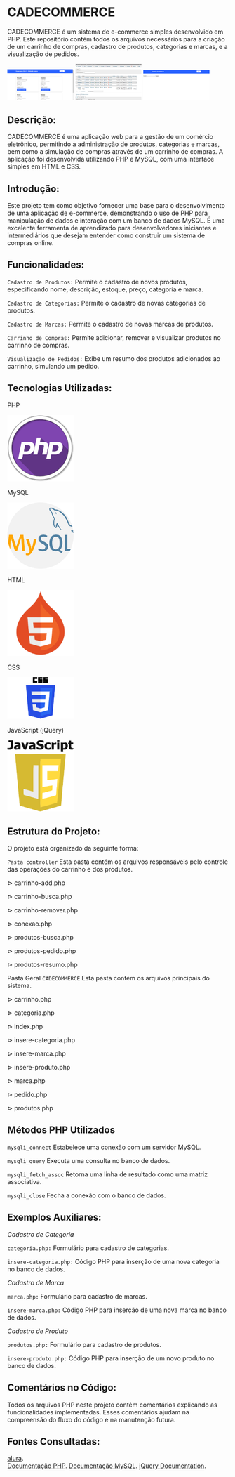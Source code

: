 # CADECOMMERCE

CADECOMMERCE é um sistema de e-commerce simples desenvolvido em PHP. Este repositório contém todos os arquivos necessários para a criação de um carrinho de compras, cadastro de produtos, 
categorias e marcas, e a visualização de pedidos.

<img src="_img/produtos.png" width="30%">

<img src="_img/banco de dados.png" width="30%">

<img src="_img/cadastro.png" width="30%">


## Descrição:
CADECOMMERCE é uma aplicação web para a gestão de um comércio eletrônico, permitindo a administração de produtos, categorias e marcas, bem como a simulação de compras através de um carrinho de compras. A aplicação foi desenvolvida utilizando PHP e MySQL, com uma interface simples em HTML e CSS.

## Introdução:
Este projeto tem como objetivo fornecer uma base para o desenvolvimento de uma aplicação de e-commerce, demonstrando o uso de PHP para manipulação de dados e interação com um banco de dados MySQL. É uma excelente ferramenta de aprendizado para desenvolvedores iniciantes e intermediários que desejam entender como construir um sistema de compras online.

## Funcionalidades:

`Cadastro de Produtos:` Permite o cadastro de novos produtos, especificando nome, descrição, estoque, preço, categoria e marca.

`Cadastro de Categorias:` Permite o cadastro de novas categorias de produtos.

`Cadastro de Marcas:` Permite o cadastro de novas marcas de produtos.

`Carrinho de Compras:` Permite adicionar, remover e visualizar produtos no carrinho de compras.

`Visualização de Pedidos:` Exibe um resumo dos produtos adicionados ao carrinho, simulando um pedido.

## Tecnologias Utilizadas:
PHP

<img src="_img/php.png" width="30%">

MySQL

<img src="_img/mysql.png" width="30%">

HTML

<img src="_img/html.png" width="30%">

CSS

<img src="_img/css.png" width="30%">

JavaScript (jQuery)

<img src="_img/js.png" width="30%">

## Estrutura do Projeto:
O projeto está organizado da seguinte forma:

`Pasta controller`
Esta pasta contém os arquivos responsáveis pelo controle das operações do carrinho e dos produtos.

⊳ carrinho-add.php

⊳ carrinho-busca.php

⊳ carrinho-remover.php

⊳ conexao.php

⊳ produtos-busca.php

⊳ produtos-pedido.php

⊳ produtos-resumo.php

Pasta Geral `CADECOMMERCE`
Esta pasta contém os arquivos principais do sistema.

⊳ carrinho.php

⊳ categoria.php

⊳ index.php

⊳ insere-categoria.php

⊳ insere-marca.php

⊳ insere-produto.php

⊳ marca.php

⊳ pedido.php

⊳ produtos.php

## Métodos PHP Utilizados

`mysqli_connect`
Estabelece uma conexão com um servidor MySQL.

`mysqli_query`
Executa uma consulta no banco de dados.

`mysqli_fetch_assoc`
Retorna uma linha de resultado como uma matriz associativa.

`mysqli_close`
Fecha a conexão com o banco de dados.

## Exemplos Auxiliares:

_Cadastro de Categoria_

`categoria.php:` Formulário para cadastro de categorias.

`insere-categoria.php:` Código PHP para inserção de uma nova categoria no banco de dados.

_Cadastro de Marca_

`marca.php:` Formulário para cadastro de marcas.

`insere-marca.php:` Código PHP para inserção de uma nova marca no banco de dados.

_Cadastro de Produto_

`produtos.php:` Formulário para cadastro de produtos.

`insere-produto.php:` Código PHP para inserção de um novo produto no banco de dados.

## Comentários no Código:

Todos os arquivos PHP neste projeto contêm comentários explicando as funcionalidades implementadas. Esses comentários ajudam na compreensão do fluxo do código e na manutenção futura.

## Fontes Consultadas:

[alura](https://www.alura.com.br/artigos/escrever-bom-readme?utm_term=&utm_campaign=&utm_source=adwords&utm_medium=ppc&hsa_acc=7964138385&hsa_cam=20946398532&hsa_grp=153091871930&hsa_ad=688089973825&hsa_src=g&hsa_tgt=dsa-2258482177123&hsa_kw=&hsa_mt=&hsa_net=adwords&hsa_ver=3&gad_source=1&gclid=Cj0KCQjwncWvBhD_ARIsAEb2HW8ijk7NVhpuiVanaYEGFFOvZkBpjlnMcjF5Wcw-slwIVdYTzACJOG4aAiywEALw_wcB).      
[Documentação PHP](https://www.php.net/manual/pt_BR/).
[Documentação MySQL](https://dev.mysql.com/doc/).
[jQuery Documentation](https://jquery.com/).
